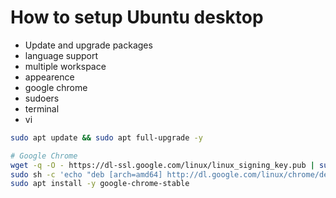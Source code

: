 # How to setup Ubuntu desktop
- Update and upgrade packages
- language support
- multiple workspace
- appearence
- google chrome
- sudoers
- terminal
- vi

```bash
sudo apt update && sudo apt full-upgrade -y

# Google Chrome
wget -q -O - https://dl-ssl.google.com/linux/linux_signing_key.pub | sudo apt-key -y add -
sudo sh -c 'echo "deb [arch=amd64] http://dl.google.com/linux/chrome/deb/ stable main" >> /etc/apt/sources.list.d/google.list'
sudo apt install -y google-chrome-stable
```
